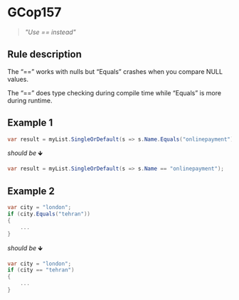 ﻿# GCop157

> *"Use == instead"*


## Rule description
The “==” works with nulls but “Equals” crashes when you compare NULL values.

The “==” does type checking during compile time while “Equals” is more during runtime.


## Example 1
```csharp
var result = myList.SingleOrDefault(s => s.Name.Equals("onlinepayment"));
```
*should be* 🡻

```csharp
var result = myList.SingleOrDefault(s => s.Name == "onlinepayment");
```

## Example 2
```csharp
var city = "london";
if (city.Equals("tehran"))
{
    ...
}
```
*should be* 🡻

```csharp
var city = "london";
if (city == "tehran")
{
    ...
}
```